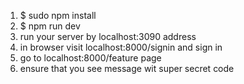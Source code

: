 1. $ sudo npm install
2. $ npm run dev
3. run your server by localhost:3090 address
4. in browser visit localhost:8000/signin and sign in
5. go to localhost:8000/feature page
6. ensure that you see message wit super secret code 


